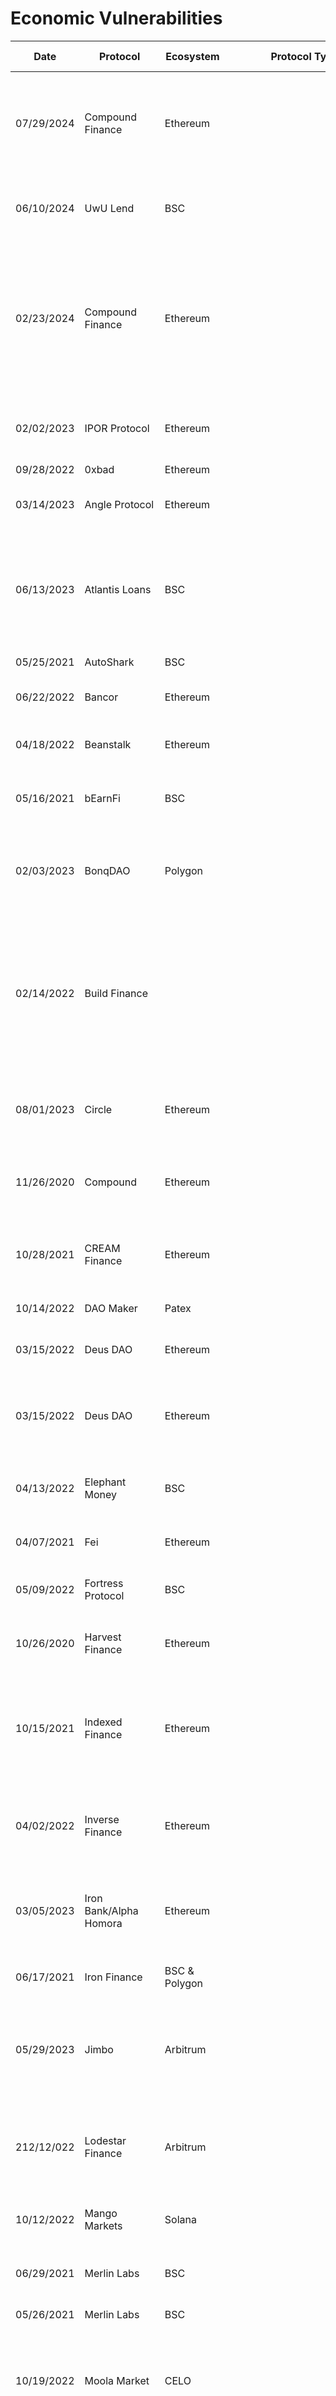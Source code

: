 # Economic Vulnerabilities

|Date |Protocol |Ecosystem |Protocol Type |Category |Subcategory |<div style="width:290px">What happened</div> |Value lost by protocol |Value gained by attacker |Source |Vulnerability Level |
|---|---|---|---|---|---|---|---|---|---|---|
|07/29/2024  |Compound Finance |Ethereum |  |Governance exploit |  |Golden Boys voting bloc led by Humpy accumulated COMP tokens over several months and pushed a proposal for COMP to earn yield in a novel scheme, granting themselves an additional 500,000 COMP in the process, giving them de facto control over the DAO. |  |$25m |[https://blockonomi.com/compound-finance-faces-controversy-over-24-million-proposal/](https://blockonomi.com/compound-finance-faces-controversy-over-24-million-proposal/) |  |
|06/10/2024  |UwU Lend | BSC | | Price Manipulation |  |Exploiter borrowed tokens to manipulate prices in several pools to get a lower price when borrowing, and a higher price for the same tokens on being liquidated. |  | $23m | [https://rekt.news/uwulend-rekt/](https://rekt.news/uwulend-rekt/) |  |
|02/23/2024  |Compound Finance |Ethereum |  |Oracle Misconfiguration | TWAP |Compound's fallback oracle was triggered by an anomolous but legitimate 40% intrablock spike in the $UNI price. The difference between the primary oracle Chainlink, and the fallback oracle - a TWAP on the $UNI Uniswap v2 pool - was above the threshold, the fallback oracle price was used for Compound loans. Arbitrage bots quickly created loans on Compound which led to around $3 million of bad debt. |  |$3m | [https://x.com/uriklarman/status/1761062094600864025](https://x.com/uriklarman/status/1761062094600864025) |  |
|02/02/2023  |IPOR Protocol | Ethereum | | Price manipulation |  |A user or group of users leveraged approximately $40m to manipulate interest rates on Aave and Compound for several hours and trade against IPOR LPs|$55k |$55k |[https://blog.ipor.io/ipor-usdt-index-sustained-oracle-attack-and-risk-mitigation-4f3618876a2c](https://blog.ipor.io/ipor-usdt-index-sustained-oracle-attack-and-risk-mitigation-4f3618876a2c) |  |
|09/28/2022  |0xbad |Ethereum | | | |MEV bot takedown |1,101 ETH |1,101 ETH |[https://rekt.news/ripmevbot/](https://rekt.news/ripmevbot/) |
|03/14/2023  |Angle Protocol |Ethereum | | Contagion | |Angle ran out of liquidity following the Euler exploit due to its collateral mechanism. https://rekt.news/euler-rekt/ |$18.4m | |[https://anglemoney.notion.site/Angle-Protocol-Q-A-Regarding-Euler-Exploit-03af18cbe5e84430b3341b145554492e](https://anglemoney.notion.site/Angle-Protocol-Q-A-Regarding-Euler-Exploit-03af18cbe5e84430b3341b145554492e) |
|06/13/2023  |Atlantis Loans |BSC | | Governance exploit |Governance, upgradeable contract |The attacker pushed and voted through a governance proposal granting them control of Atlantis Loans’ token contracts. They then upgraded with their own malicious contracts, allowing them to transfer tokens from any address which still had active approvals to Atlantis contracts. |$1m | |[https://rekt.news/atlantis-loans-rekt/](https://rekt.news/atlantis-loans-rekt/) |
|05/25/2021  |AutoShark |BSC  | | System design | |Exploiter sent BNB directly to the address used in reward calculations |~$745K |~$745K |[https://rekt.news/autoshark-rekt/](https://rekt.news/autoshark-rekt/) |
|06/22/2022  |Bancor |Ethereum | | System design | |Bancor’s v3 design caused a death spiral in BNT’s price. Bancor paused the contract to prevent this |Not stated |Not stated |[https://rekt.news/bancor-lp-rekt/](https://rekt.news/bancor-lp-rekt/) |
|04/18/2022  |Beanstalk |Ethereum  | |Governance exploit | |A malicious governance proposal was pushed through by a flash loan, and the attacker then voted to transfer all the assets to themself |$181m |$76m |[https://rekt.news/beanstalk-rekt/](https://rekt.news/beanstalk-rekt/) |
|05/16/2021  |bEarnFi |BSC | | System design | |bEarnFi’s contract assumed parity between two stablecoins, one of was natively interest-bearing, guaranteeing its price would differ |~$18M |~$18M |[https://rekt.news/bearn-rekt/](https://rekt.news/bearn-rekt/) |
|02/03/2023  |BonqDAO |Polygon | | Oracle Manipulation |Insecure oracle |Tellor price updated with 10 TRB. Exploiter updated a Tellor oracle’s ALBT/MATIC price, stakes 0.1 ALBT and mints 100M bEUR, leaving the protocol with bad debt when he set the oracle price, this time lower to liquidate stakers of ALBT |$13m liquidity drained, exploiter netted ~$1.7m |Less than $2M |[https://rekt.news/bonq-rekt/](https://rekt.news/bonq-rekt/) |
|02/14/2022  |Build Finance | | | Governance exploit | |The exploiter proposed and honestly voted for a proposal which gave him control over the contract, including the minting function, and assets in the treasury. Token holders were given several days’ notice and encouraged to vote against the proposal. The proposal passed; all of the treasury’s assets were all sold off, and the exploiter minted enough BUILD tokens to drain BUILD-paired pools of other assets |$522k |$470k |https://twitter.com/finance_build/status/1493223190071554049 |
|08/01/2023  |Circle |Ethereum | | Vampire exploit | |Tether is actively vampire attacking USDC. Since Tether has a 0.1% redemption fee but Circle has no redemption fee, Tether is buying USDC, redeeming them, and minting more USDT | | |[https://twitter.com/DeFi_Made_Here/status/1687820451463024641](https://twitter.com/DeFi_Made_Here/status/1687820451463024641) |
|11/26/2020  |Compound |Ethereum | | Oracle manipulation | |Compound’s dependence on Coinbase as an oracle led to $110m in liquidations. Whether this was foul play or poor system design is unknown |$110M | |[https://rekt.news/coinbase-the-oracle/](https://rekt.news/coinbase-the-oracle/) |
|10/28/2021  |CREAM Finance |Ethereum | | Flash loan exploit | |Exploiters manipulated the price of the underlying yUSDVault token using a faulty share price calculation to double the value of their collateral, ultimately draining Cream's lending vaults of about $130 million. |~$130M |~$130M |[https://rekt.news/cream-rekt-2/](https://rekt.news/cream-rekt-2/) |
|10/14/2022  |DAO Maker |Patex | | Governance | |Abject failure of governance |$7M and $4M (previous years) | |[https://rekt.news/dao-maker-community-investigates/](https://rekt.news/dao-maker-community-investigates/) |
|03/15/2022  |Deus DAO |Ethereum | | Oracle manipulation | |Exploiter tricked the oracle into inflating the price of DEI, which was used as collateral to borrow funds from the protocol |~$3M |~$3M |[https://rekt.news/deus-dao-rekt/](https://rekt.news/deus-dao-rekt/) |
|03/15/2022  |Deus DAO |Ethereum | | Oracle manipiulation | |Exploiter gained $3m borrowing DEI with a flashloan and sending it through the Solidex USDC/DEI pool, tanking the price, liquidating DEI borrowers, then repaying the transaction |~$3M |~$3M |[https://rekt.news/deus-dao-rekt/](https://rekt.news/deus-dao-rekt/) |
|04/13/2022  |Elephant Money |BSC | | Oracle manipulation | |The attacker used flash loans to manipulate the price of the $ELEPHANT token during the minting process of the project’s stablecoin $TRUNK |$22.2m |$11.2m |[https://rekt.news/elephant-money-rekt/](https://rekt.news/elephant-money-rekt/) |
|04/07/2021  |Fei |Ethereum | | System design | |Initial supply shocks from a poorly designed mechanism prompted a death spiral in the half-baked Fei  | | |[https://rekt.news/fei-rekt/](https://rekt.news/fei-rekt/) |
|05/09/2022  |Fortress Protocol |BSC | | Governance exploit | |A malicious governance proposal was passed which gave exploiter the ability to cheaply liquidate the treasury |$3m |$2.6M in ETH, 400k DAI |[https://rekt.news/fortress-rekt/](https://rekt.news/fortress-rekt/) |
|10/26/2020  |Harvest Finance |Ethereum | | System design | |Exploiter took advantage of the minting process of assets in Harvest Finance and drained the protocol of funds |$33.8M |$24M |[https://rekt.eth.link/harvest-finance-rekt/](https://rekt.eth.link/harvest-finance-rekt/) |
|10/15/2021  |Indexed Finance |Ethereum | | System design |Liquidity |The exploiter exploited Indexed Finance by using flash loans to manipulate the weights of assets in the DEFI5 and CC10 pools. This allowed him to deposit small amounts of over-weighted SUSHI tokens, minting inflated DEFI5 tokens which were then cashed out for other assets, resulting in a $16 million loss. |~$16M |~$16M |[https://rekt.news/indexed-finance-rekt/](https://rekt.news/indexed-finance-rekt/) |
|04/02/2022  |Inverse Finance |Ethereum | | Oracle Manipulation | |The exploiter swapped ETH for INV with low liquidity, changing the price 50x, then deposited $644k worth of INV and borrowed $15.6m against the protocol“one of the most MEV aware hacks I've seen.” - bertcmiller |$15.6m |$15.6m |[https://rekt.news/inverse-finance-rekt/](https://rekt.news/inverse-finance-rekt/) |
|03/05/2023  |Iron Bank/Alpha Homora |Ethereum | | Governance/contractual issue | |Iron Bank freezes Alpha Homora token holders’ funds using multisig following Alpha Homora hack, threatening to rug them if not paid back. Maybe not an economic security exploit, but another example of why not to use contracts with upgradeable contracts |$30M of bad debt |None (funds frozen) |[https://rekt.news/iron-alpha/](https://rekt.news/iron-alpha/) |
|06/17/2021  |Iron Finance |BSC & Polygon | | System design | |Mechanics of Iron Finance caused a death spiral in the price of its token, $TITAN. Mark Cuban unaffected  |From $2B TVL to ~$260M | |[https://rekt.news/iron-finance-rekt/](https://rekt.news/iron-finance-rekt/) |
|05/29/2023  |Jimbo |Arbitrum  | |System design |System design |Jimbo tried to make a rebalancing stablecoin. The attacker took a flash loan of 10k ETH to buy JIMBO tokens, inflating their price. A rebalance was triggered via the shift() function in the JimboController contract, draining all WETH liquidity and crashing JIMBO's price |$7.5m |Over 4000k ETH (~$7.5M) |[https://rekt.news/jimbo-rekt/](https://rekt.news/jimbo-rekt/) |
|212/12/022  |Lodestar Finance |Arbitrum | | Oracle Manipulation |Price manipulation |The attacker manipulated the price oracle of plvGLP collateral using flash loans, allowing them to drain the lending pools. The GLPOracle did not properly account for the impact of a user calling donate() on the GlpDepositor contract |~$6.5M |~$6.5M |[https://rekt.news/lodestar-rekt/](https://rekt.news/lodestar-rekt/) |
|10/12/2022  |Mango Markets |Solana | | Oracle manipulation | |Highly profitable trading strategy. Exploiter manipulated the price of the MNGO token, causing $115M of bad debt |$115m |$15m |[https://rekt.news/mango-markets-rekt/](https://rekt.news/mango-markets-rekt/) |
|06/29/2021  |Merlin Labs |BSC  | |System design | |The logic of reward issuance was such that the exploiter could profitably trick the contract into thinking he deserved rewards |$330K |$330K |[https://rekt.news/merlin3-rekt/](https://rekt.news/merlin3-rekt/) |
|05/26/2021  |Merlin Labs |BSC  | |System design | |Exploiter sent BNB directly to the address used in reward calculations |~$680K in ETH |~$680K in ETH |[https://rekt.news/merlinlabs-rekt/](https://rekt.news/merlinlabs-rekt/) |
|10/19/2022  |Moola Market |CELO  | |Price Manipulation |Highly profitable trading strategy |A no-code exploit. Exploiter started with $180k in CELO, used some to borrow the protocol’s governance token, which itself was used as collateral. Then the exploiter pumped MOO with the remaining CELO, which allowed them to borrow the remaining assets on |$8.4M |~$525k (returned majority) |[https://rekt.news/moola-markets-rekt/](https://rekt.news/moola-markets-rekt/) |
|05/20/2021  |Pancake Bunny |BSC  | |System design | |Exploiter flash loaned and deposited BNB into pools receiving BUNNY rewards, claimed those rewards within the same block, repaid the loan, then dumped the tokens |$45M |$45M |[https://rekt.news/pancakebunny-rekt/](https://rekt.news/pancakebunny-rekt/) |
|11/17/2021 |ParaSwap |Ethereum  | |Sybil | |A single wallet farmed hundreds of wallets | | |[https://rekt.news/airdrop-hunters/](https://rekt.news/airdrop-hunters/) |
|03/29/2022  |Ronin Network | Ronin |  | Bridge Hack |Multisig | |5/9 multisig was compromised. Poor design expecting 5/9 multisig to secure half a billion dollars |~$624M |~$624M |[https://rekt.news/ronin-rekt/](https://rekt.news/ronin-rekt/) |
|06/28/2021  |SafeDollar |Polygon  | |System design | |The economic exploit in the SafeDollar case involved manipulating the protocol's reward mechanism to claim enormous amounts of SDO tokens. The attacker depleted the PLX balance of the pool and inflated the reward rate, eventually crashing the price of SDO to zero and making off with 202k USDC and 46k USDT |$248K in USDC and USDT |$248K |[https://rekt.news/safedollar-rekt/](https://rekt.news/safedollar-rekt/) |
|05/02/2021  |Spartan Protocol |BSC | | Oracle manipulation | |Prices manipulated and assets traded through pools using flash loans for a net gain |$30.5M |$30.5M |[https://rekt.news/spartan-rekt/](https://rekt.news/spartan-rekt/) |
|05/14/2022  |Terra |Terra  | |System design | |Terra’s poor system design included:- unmitigated risks from the use of endogenous collateral for a stablecoin- fixed yields- hard-coded redemption limits |$2.5b+ |  |  [https://eatsleepcrypto.com/terra-luna-tokenomic-post-mortem/](https://eatsleepcrypto.com/terra-luna-tokenomic-post-mortem/) |
|05/22/2023  |Tornado Cash |Ethereum  | |Governance exploit |System design |The attacker took control of the DAO via a trojan horse proposal, gaining control of the TORN governance token and the power to modify the router. They later published another proposal to revert the changes |None (~$275M at risk) |430 ETH (~$750k) |[https://rekt.news/tornado-gov-rekt/](https://rekt.news/tornado-gov-rekt/) |
|11/18/2021  |Uniswap |Ethereum |  |Externality | |Poor design of Uniswap v3 lead to LPs’ impermanent loss (IL) |Over $260M in impermanent loss | |[https://rekt.news/uniswap-v3-lp-rekt/](https://rekt.news/uniswap-v3-lp-rekt/) |
|05/13/2022  |Venus/Blizz LUNA fallout |BSC  | |Oracle manipulation | |Oracles on BSC mispriced $LUNA in the chaos of the Terra collapse and enabled protocols dependent on them to be exploited |$13.5M (Venus), $8.3m (Blizz) | |[https://rekt.news/venus-blizz-rekt/](https://rekt.news/venus-blizz-rekt/) |
|12/18/2020  |Warp Finance |Ethereum  | |Oracle manipulation | |Warp relied on a Uniswap liquidity pool as an oracle. The exploiter traded through the pool, manipulating the price and borrowing against the protocol |~$7.8M |~$7.8M |[https://rekt.news/warp-finance-rekt/](https://rekt.news/warp-finance-rekt/) |
|05/12/2021  |XToken |Ethereum  | |Oracle manipulation |Price manipulation |Prices manipulated and assets traded through pools using flash loans for a net gain |2.4k ETH ($10.3M), 781k BNT ($6.2M), 407k SNX ($8M) |~$24M |[https://rekt.news/xtoken-rekt/](https://rekt.news/xtoken-rekt/) |
|02/05/2021  |Yearn |Ethereum | | |The Yearn exploit involved arbitrage of the Yearn DAI v1 vault using 9 flash loans. The exploiter executed a series of complex transactions to manipulate the vault and withdraw funds. The exploit was possible because the withdrawal fee had been turned off for vault migration, making it an opportunistic exploit rather than a fundamental flaw in Yearn's economic design |$11m |$2.7m |[https://rekt.news/yearn-rekt/](https://rekt.news/yearn-rekt/) |
|02/13/2021  | Alpha Finance | Ethereum |  Lending | Protocol Logic | Rounding Error Exploit | Alpha Finance was whitelisted to receive non-collateralised loans from Iron Bank. The attacker exploited a rounding error calculation in Alpha Finance and leveraged a flash loan from Aave to accumulate a significant debt with Iron Bank. | ~$37.5 million | https://rekt.news/alpha-finance-rekt/ https://thedefiant.io/cream-and-alpha-finance-get-hacked-for-37-5m https://github.com/OriginProtocol/security/blob/master/incidents/2021-02-13-Alpha-Homora-v2.md https://www.halborn.com/blog/post/explained-the-alpha-homora-defi-hack-feb-2021 https://kermankohli.substack.com/p/efab8b4a-5b1d-4d87-8a64-913070ec328f|
|07/28/2022 |Nirvana Finance |Solana  | |Price Manipulation| Flash Loan| Flash loan of 10m was used to mint ANA, inflating the price. This was redeemed against the Nirvana treasury at inflated prices for a profit. |$3.49m |$3.49m| https://rekt.news/nirvana-rekt/  https://twitter.com/0xFA2/status/1552576624121352193  https://www.justice.gov/usao-sdny/pr/former-security-engineer-international-technology-company-pleads-guilty-hacking-two|
| 11/6/2020 | Cheese Bank | Ethereum |  Lending | Oracle manipulation | Single price feed | Bug in measurement of asset prices from an AMM-based oracle | $3.3m | $3.3m | https://twitter.com/CheeseBank2020/status/1328343819201380353 https://peckshield.medium.com/cheese-bank-incident-root-cause-analysis-d076bf87a1e7|
|10/11/2023| Synthetify DAO| Solana | |Governance Exploit|Upgradeable Contract| A combination of a low threshold to pass DAO proposals, a largely inactive DAO, and low token price made the exploit easy for the exploiter to drain the treasury of the protocol.  The exploiter purchased the minimum amount of tokens needed to guarentee an approved proposal (~$4000 USD or 1.25% of the total circulating supply of the token) and pushed a malicious proposal to give them the ability to send DAO treasury funds to themselves.  The previous approved vote passed uncontested and with 1% (the minimum threshold) and the exploiter did a test run proposal that was uncontested and followed through with the exploit.|$230k |$230k| [https://blockworks.co/news/solana-exploit-dao-hacker/](https://blockworks.co/news/solana-exploit-dao-hacker/)
|11/20/2023 | dYdX | Ethereum  | Perpetual | Market manipulation | Low Liquidity | The attacker entered long positions on $YFI on dYdX and pushed up the price of $YFI on spot. The attacker withdrew unrealised profits and entered into more long positions. The price of $YFI 2x-ed but before the attacker could close their positions, $YFI crashed by 35% liquidating the attackers positions. The lack of liquidity led to dYdX covering the positions from their insurance fund | $9m | $11m | https://rekt.news/dydx-rekt/ https://dydx.exchange/blog/sushi-yfi-incident  |
|01/01/2024 | Synthetix | Ethereum  | Perpetual | Market manipulation | OI cap denomination  | The $TRB cap on Synthetix ballooned ~50x, from USD 250K (when set initially) to 12.5m USD at the pump's peak. The price was pumped across multiple exchanges, including Binance. The team set the OI caps denominated in TRB tokens, not the notional USD value amount, fully exposing the market to the $TRB pump. | $2m | $2m | https://twitter.com/omeragoldberg/status/1741654953691578737 |
| 7/27/2020 | Ampleforth | Ethereum  | Rebase | System design | Rebasing | Ampleforth tokenomics increases holders’ holdings when the price is above $1 with the aim of the extra supply being sold and so bringing the price back down again. However, individuals held their free tokens, meaning the extra supply never arrived into the market, resulting in a 300% rise in 3 weeks and a 82% plunge in the 5 days after. | NA | NA | https://twitter.com/samkazemian/status/1287700829202337793 https://fullycrypto.com/ampleforth-82-crash-highlights-defi-dangers |
| 10/26/2020 | Harvest Finance | Ethereum  | Yield | System design | Flash loan | Arbitrage swaps were carried out using USDC and USDT and a flash loan. 11.4m USDC was swapped to USDT, pushing the price of UDST up. 60.6m USDT was then deposited into a vault. 11.4m USDT was then swapped back to USDC, pushing the price of USDT down. 61.1m USDT was withdrawn from the vault. Converted to renBTC and exited via Tornado cash. Repeated 32 times. | $24m | $24m | https://rekt.eth.link/harvest-finance-rekt/ |
| 5/16/2021 | bEarnFi | BSC  | Yield | System design | Incorrect asset denomination | Different asset denominations existed between BvaultsBank and the associated BvaultsStrategy between BUSD and ibBUSD - the latter being an interest bearing token. During withdrawal, the contract noted that ibBUSD was being withdrawn and credited the excess in BUSD into a vault (even though there was no new deposit). The act of deposits and withdrawals was repeated till the pool was drained. | $10.8m | $10.8m | https://rekt.news/bearn-rekt/ https://bearndao.medium.com/bvaults-busd-alpaca-strategy-exploit-post-mortem-and-bearn-s-compensation-plan-b0b38c3b5540  |
| 5/20/2021 | Pancake Bunny | BSC | Yield | System design | Excess token mint | A bug in the protocol used PancakeSwap to retrieve the prices of PancakeSwap liquidity providers (BNB-BUSDT / BNB-BUNNY). 8 flash loans were used to manipulate the price on various PancakeSwap pools, creating a skewed calculation of BUNNY from the VaultFliptoFlip vault.This led to the minting of 697,000 BUNNY tokens, which were then sold, causing the price to drop from $146 to $6. | $200m | $38m | https://rekt.news/pancakebunny-rekt/  https://twitter.com/FrankResearcher/status/1395196976430526464 https://peckshield.medium.com/pancakebunny-incident-root-cause-analysis-7099f413cc9b  |
| 5/26/2021 | Merlin Labs | BSC | Yield | System design | Excess token mint | The exploter used the wallet balance of CAKE as the profit (performanceFee) which can be easily tampered with by just sending the CAKE token to the vault contract. That is, by sending CAKE to the wallet of the vault contract, the system assumed that the total balance of CAKE was the profit and minted MERL as a reward  | $680k | $680k | https://rekt.news/merlinlabs-rekt/ |
| 6/29/2021 | Merlin Labs | BSC | Yield | System design | Excess token mint | Deposited 0.1WBNB into the vault and then manually transferred 1000BNB into the contract (i.e. the smart contract for the vault) to trick the contract into thinking it has received 1000BNB in rewards, which resulted in the minter producing MERL rewards. | $330k | $330k | https://rekt.news/merlin3-rekt/  |
| 7/18/2021 | PancakeBunny 2  | Polygon | Yield | System design | Excess token mint | Attacker made a small deposit ($19.2k) in one of the Bunny Vaults (USDT-USDC) and using a flash loan, a larger deposit ($48m) directly into MiniChefV2 (USDT-USDC). They then called the function withdrawAll to execute the attack, using the amount deposited in the MiniChefV2 as interest | $2.4m | $2.4m | https://rekt.news/pancakebunny2-rekt/ |
| 7/14/2021 | ApeRocket  | BSC, Polygon | Yield | System design | Excess token mint | Attacker made an initial deposit of 509k $CAKE into the ApeRocket AutoCake vault while another 1.1m $CAKE was transferred to the same vault as the reward. When withdrawn, $SPACE tokens were minted proportional to the rewards. | $1.26m | $1.26m | https://inspexco.medium.com/aperocket-finance-incident-analysis-improper-reward-minting-52153a8958fa https://twitter.com/peckshield/status/1415187038605758464 |
| 12/17/2020 | Warp Finance     | Ethereum    | Lending  | Oracle Manipulation | Flash Loan Attack    | Attacker used trades from flashloaned tokens to temporarily adjust the price signals of a Uniswapv2Pool, which led WARP to misvalue collateral values. This mis-valuation allowed the attacker to take out loans greater than the collateral value. | 7.8m USD | 1m USD | https://rekt.news/warp-finance-rekt/<br><br>https://www.forexcrunch.com/blog/2020/12/18/hacker-drains-defi-protocol-warp-finance-nearly-8-million-lost/ |                                                    
| 5/2/2021   | Spartan Protocol | BNB         | AMM | System Design       | Flash Loan Attack    | Attacker used multiple swaps, followed by a deposit, to exploit a smart contract error. These actions led to the attacker being able to withdraw a much larger share of tokens than should have been allowed. | 30m USD  | 30m USD       | https://peckshield.medium.com/the-spartan-incident-root-cause-analysis-a0324cb4b42a |
| 2/2/2020   | Steemit          |             | DAO/Blockchain              | Governance          | Hostile takeover     | Justin Sun offered to buy the Steemit blockchain from the original founders who controlled it. The community of users revolted, leading to intricate maneuvering in both communications channels and delegation/voting maneuvering.  | Led to fork  | Led to fork  | https://decrypt.co/38050/steem-steemit-tron-justin-sun-cryptocurrency-war<br><br>https://blockchain.news/news/vitalik-buterin:-time-will-tell-whether-the-hive-blockchain-will-surpass-steem<br><br>https://www.altcoinbuzz.io/spotlight/peoples-hive-vs-justin-suns-steem-decentralization-wins/ |
| 10/15/2021 | Indexed Finance  | Ethereum    | Liquidity manager           | System design       | Calculation Error    | Attempt at onchain index fund balancing multiple tokens -- ran into issues when calculating weights and prices. Hacker was able to manipulate the value of the pool by withdrawing a large amount of a single token, then using this undervalued price as the basis for adding new tokens.   | 16m USD    | 16m USD                            | https://ndxfi.medium.com/indexed-attack-post-mortem-b006094f0bdc<br><br>    |
| 10/19/2022 | Moola Market     | CELO        | Lending                     | Price Manipulation  | Flash loan           | No-code market manipulation using borrrowed funds, taking advantage of low liquidity to pump price of token. Use overvalued token as collateral to take out loans for other assets, which are then abandoned.  | 7.8m USD  | 7.8m USD  | https://crypto.news/moola-market-hacked-for-8-4million-93-1-of-stolen-funds-returned/    |
| 10/11/2023 | Tangible's USD   | Polygon     | Stablecoin                  | System Design       | Liquidity Crisis     | Stablecoin was backed by a mix of real estate and crypto collateral (DAI). A large series of DAI redemptions dropped the price far below peg.   | 12m USD    | 12m USD | https://blockworks.co/news/tangible-real-usd-illiquid-stablecoin-real-world-assets |
| 3/28/2024  | Curio  | Ethereum    | DAO  | Governance          | Smart contract error | Error in smart contract logic allowed attacker to mint about 1 billion extra governance tokens.  | 40m USD | https://cryptonews.net/news/security/28767183/    |
| 2023       | Aragon           | Ethereum    | DAO    | Governance  | Hostile Takeover     | Conflict with "Risk-Free Value Raiders" activist investor group, led to fundamental defensive changes and general DAO collapse. Still unresolved as of late 2023. Fundamental issue: "" The value of ANT did not keep pace with the value of the treasury behind the project. "   | Undetermined | Undetermined | https://blog.aragon.org/aragon-repurposes-dao-to-ensure-treasury-serves-its-mission/ |
| 2023       | RookDAO          | Ethereum    | DAO                         | Governance          | Hostile Takeover     | Conflict with "Risk-Free Value Raiders" activist investor group, who framed their actions in the narrative of "protecting users from rugpull". Social engineering (FUD disinformation campaign) leads to collapse of DAO, with treasury distribute to users. Even this distribution process turns out to be quite rocky. | Total collapse           | 1m+ USD  | https://unchainedcrypto.com/rfv-raiders-sold-450000-rook-from-treasury-migration/ |                                                                                 | 2/14/2022  | Build Finance    | Ethereum    | DAO     | Governance exploit  | Hostile Takeover     | Attacker created a proposal to claim the treasury for themselves. Despite repeated attempts to rally community support, there is not enough interest to vote the proposal down. | Total collapse           | 450K USD    | https://www.cryptotimes.io/2022/02/15/build-finance-suffered-hostile-governance-takeover-lost-470k/  |
| 8/12/2021  | DAO Maker        | Patex       | DAO  | Governance          | Access Takeover      | User was able to access smart contract, giving self admin access and directing flow of users' funds to their own wallets. A single SHO smart contract was used for all SHOs, creating centralization risk and contagion.     | 7m USD  | 7m USD   | https://cointelegraph.com/news/dao-maker-crowdfunding-platform-loses-7m-in-latest-defi-exploit |
| 1/22/2024  | Solana           | Solana      | Blockchain                  | MEV Bot             | MEV                  | An MEV arbitrage bot operated by 2Fast was able to extract 1.8m USD in value from a WIF trader, based on a targeted strategy for the memecoin.  | 0 USD                    | 1.8m USD | https://www.theblock.co/post/272079/solana-based-mev-bot-earns-1-8-million-after-back-running-memecoin-trader-in-seconds |
| 6/8/2015   | Feathercoin      | Feathercoin | Blockchain                  | 51% attack          | Malicious            | Sustained 51% attack leading to multiple orphaned blocks, shortly after the chain voted to reduce hash power. Seems to have been malicious rather than primarily economically motivated. A large DDOS attack on the Feathercoin website also occurred around this time | 10K USD | 10K USD | https://www.coindesk.com/markets/2013/06/10/feathercoin-hit-by-massive-attack/ |
| 8/2/2023   | Uwerx            | Ethereum    | Crowdsourcing/Micropayments | Price Manipulation  | Smart Contract Error | Uniswapv2 price was manipulated by utilizing a smart contract "burn" function which burned a certain percentage of the token on transfers to the Uniswapv2Pool. No oracle action; everything was internal to swaps in the Univ2 Pool. "An equitable system shouldn't apply arbitrary transfer rules based on the recipient's address, especially one that's hardcoded. Any form of redistribution or burning can be better controlled with a separate function that the team invokes manually or via automated strategies with clear, robust logic." - Neptune Mutual | 324K USD | 324k USD  | https://neptunemutual.com/blog/how-was-the-uwerx-network-exploited/ |
| 3/8/2023   | PeopleDAO  | Ethereum    | DAO  | Governance      | OpSec     | Automatic payouts were processed from a Google Sheet. The Sheet which was posted to Discord with edit access enabled. The attacker input their address with a specific amount, which was then automatically processed. | 128K USD   | 128K USD  | https://dexenetwork.medium.com/peopledao-hacked-for-76-5eth-in-the-most-comically-bad-way-f369ca12f4ea   |
|06/25/2019 | Synthetix | Ethereum | Synthetic Asset | Oracle | Oracle Configuration | A bot exploited an error in the price reported for KRW that was 1000x what it should have been. Synthetix took the average of two APIs (one with the error), allowing the bot to make a nominal profit of $1bn in the window that the price was being reported. However, SNX market cap was just under $40m at the time, and the owner of the bot returned the funds in exchange for an undisclosed bug bounty. | Undisclosed bug bounty | Undisclosed bug bounty | https://blog.synthetix.io/response-to-oracle-incident/ |
